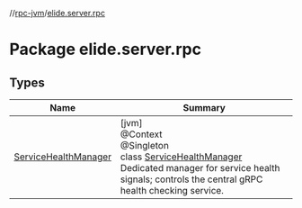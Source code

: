 //[rpc-jvm](../../index.md)/[elide.server.rpc](index.md)

# Package elide.server.rpc

## Types

| Name | Summary |
|---|---|
| [ServiceHealthManager](-service-health-manager/index.md) | [jvm]<br>@Context<br>@Singleton<br>class [ServiceHealthManager](-service-health-manager/index.md)<br>Dedicated manager for service health signals; controls the central gRPC health checking service. |
